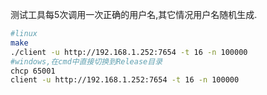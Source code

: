 测试工具每5次调用一次正确的用户名,其它情况用户名随机生成.
```bash
#linux
make
./client -u http://192.168.1.252:7654 -t 16 -n 100000
#windows,在cmd中直接切换到Release目录
chcp 65001
client -u http://192.168.1.252:7654 -t 16 -n 100000
```

